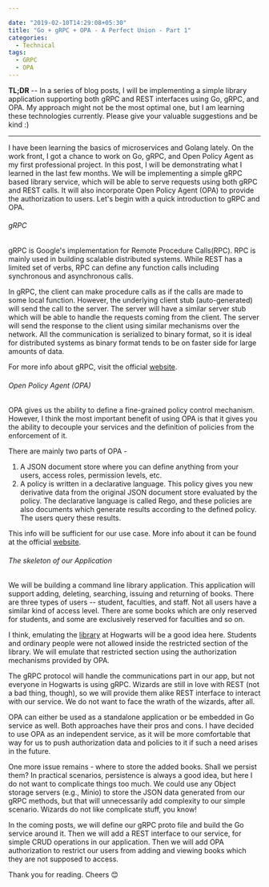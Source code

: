 ```yaml
---

date: "2019-02-10T14:29:08+05:30"
title: "Go + gRPC + OPA - A Perfect Union - Part 1"
categories:
  - Technical
tags:
  - GRPC
  - OPA
---
```


**TL;DR** -- In a series of blog posts, I will be implementing a simple library application supporting both gRPC and REST interfaces using Go, gRPC, and
OPA. My approach might not be the most optimal one, but I am learning these technologies currently. Please give your
valuable suggestions and be kind :)

---

I have been learning the basics of microservices and Golang lately. On the work front, I got a chance to work on Go, gRPC, and Open
Policy Agent as my first professional project. In this post, I will be demonstrating what I learned in the last few months.
We will be implementing a simple gRPC based library service, which will be able to serve
requests using both gRPC and REST calls. It will also incorporate Open Policy Agent (OPA) to provide the authorization
to users. Let's begin with a quick introduction to gRPC and OPA.

<h6>gRPC</h6>

gRPC is Google's implementation for Remote Procedure Calls(RPC). RPC is mainly used in building scalable distributed systems. While REST has a limited set of verbs, RPC can define any function calls including synchronous and asynchronous calls.

In gRPC, the client can make procedure calls as if the calls are made to some local function. However, the underlying client
stub (auto-generated) will send the call to the server. The server will have a similar server stub which will be able to
handle the requests coming from the client. The server will send the response to the client using similar mechanisms
over the network. All the communication is serialized to binary format, so it is ideal for distributed systems as binary format
tends to be on faster side for large amounts of data.

For more info about gRPC, visit the official [website](https://grpc.io/).

<h6>Open Policy Agent (OPA)</h6>

OPA gives us the ability to define a fine-grained policy control mechanism. However, I think the most important benefit of
using OPA is that it gives you the ability to decouple your services and the definition of policies from the enforcement
of it.

There are mainly two parts of OPA - 

1. A JSON document store where you can define anything from your users, access roles,
permission levels, etc.
2. A policy is written in a declarative language. This policy gives you new derivative data from the original JSON document store evaluated by the policy. The declarative language is called Rego, and these policies are also documents which generate results according to the defined policy. The users query these results.

This info will be sufficient for our use case. More info about it can be found at the official
[website](https://www.openpolicyagent.org/).

<h6>The skeleton of our Application</h6>

We will be building a command line library application. This application will support adding, deleting, searching, issuing and returning of
books. There are three types of users -- student, faculties, and staff. Not all users have a similar kind of access level.
There are some books which are only reserved for students, and some are exclusively reserved for faculties and so on.

I think, emulating the [library](https://harrypotter.fandom.com/wiki/Hogwarts_Library) at Hogwarts will be a good idea here. Students and ordinary people were not allowed inside
the restricted section of the library. We will emulate that restricted section using the authorization mechanisms
provided by OPA.

The gRPC protocol will handle the communications part in our app, but not everyone in Hogwarts is using gRPC. Wizards
are still in love with REST (not a bad thing, though), so we will provide them alike REST interface to interact
with our service. We do not want to face the wrath of the wizards, after all.

OPA can either be used as a standalone application or be embedded in Go service as well. Both approaches have
their pros and cons. I have decided to use OPA as an independent service, as it will be more comfortable that way for us to push
authorization data and policies to it if such a need arises in the future.

One more issue remains - where to store the added books. Shall we persist them? In practical scenarios, persistence is
always a good idea, but here I do not want to complicate things too much. We could use any Object storage servers (e.g., Minio) to
store the JSON data generated from our gRPC methods, but that will unnecessarily add complexity to our simple scenario.
Wizards do not like complicate stuff, you know!

In the coming posts, we will define our gRPC proto file and build the Go service around it. Then we will add a REST
interface to our service, for simple CRUD operations in our application. Then we will add OPA authorization to restrict
our users from adding and viewing books which they are not supposed to access.

Thank you for reading. Cheers 😊